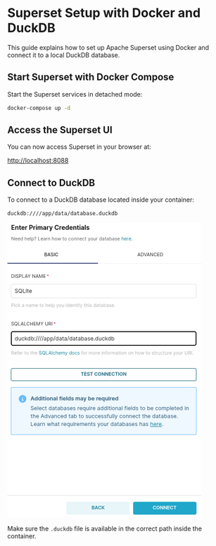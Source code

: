 # Superset Setup with Docker and DuckDB

This guide explains how to set up Apache Superset using Docker and connect it to a local DuckDB database.

<!-- ## Generate a Secret Key

Run the following command to generate a secret key (used by Superset for session management):

```bash
openssl rand -base64 42
``` -->

## Start Superset with Docker Compose

Start the Superset services in detached mode:

```bash
docker-compose up -d
```

## Access the Superset UI

You can now access Superset in your browser at:

[http://localhost:8088](http://localhost:8088)

## Connect to DuckDB

To connect to a DuckDB database located inside your container:

```
duckdb:////app/data/database.duckdb
```
![Ref](image.png)

Make sure the `.duckdb` file is available in the correct path inside the container.

